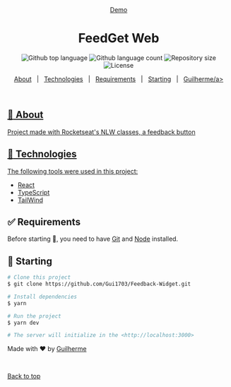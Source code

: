 <div align="center" id="top">

&#xa0;

<a href="https://feedget.netlify.app">Demo</a>

</div>

<h1 align="center">FeedGet Web</h1>

<p align="center">
  <img alt="Github top language" src="https://img.shields.io/github/languages/top/Gui1703/Feedback-Widget?color=56BEB8">

  <img alt="Github language count" src="https://img.shields.io/github/languages/count/Gui1703/Feedback-Widget?color=56BEB8">

  <img alt="Repository size" src="https://img.shields.io/github/repo-size/Gui1703/Feedback-Widget?color=56BEB8">

  <img alt="License" src="https://img.shields.io/github/license/Gui1703/Feedback-Widget?color=56BEB8">

</p>

<p align="center">
<a href="#dart-about">About</a> &#xa0; | &#xa0;
<a href="#rocket-technologies">Technologies</a> &#xa0; | &#xa0;
<a href="#white_check_mark-requirements">Requirements</a> &#xa0; | &#xa0;
<a href="#checkered_flag-starting">Starting</a> &#xa0; | &#xa0;
<a href="https://github.com/Gui1703" target="_blank">Guilherme/a>

</p>

<br>

## :dart: About

Project made with Rocketseat's NLW classes, a feedback button

## :rocket: Technologies

The following tools were used in this project:

- [React](https://pt-br.reactjs.org/)
- [TypeScript](https://www.typescriptlang.org/)
- [TailWind](https://tailwindcss.com)

## :white_check_mark: Requirements

Before starting :checkered_flag:, you need to have [Git](https://git-scm.com) and [Node](https://nodejs.org/en/) installed.

## :checkered_flag: Starting

```bash
# Clone this project
$ git clone https://github.com/Gui1703/Feedback-Widget.git

# Install dependencies
$ yarn

# Run the project
$ yarn dev

# The server will initialize in the <http://localhost:3000>
```

Made with :heart: by <a href="https://github.com/Gui1703" target="_blank">Guilherme</a>

&#xa0;

<a href="#top">Back to top</a>
